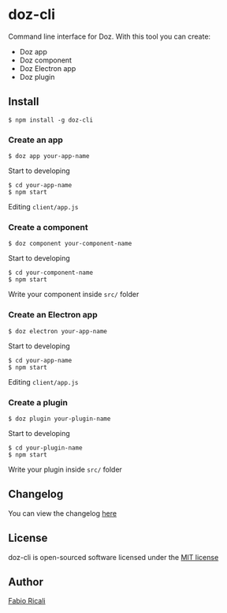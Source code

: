 # doz-cli
Command line interface for Doz.
With this tool you can create:

- Doz app
- Doz component
- Doz Electron app
- Doz plugin

## Install
```
$ npm install -g doz-cli
```

### Create an app
```
$ doz app your-app-name
```

Start to developing

```
$ cd your-app-name
$ npm start
```

Editing `client/app.js`

### Create a component
```
$ doz component your-component-name
```

Start to developing

```
$ cd your-component-name
$ npm start
```

Write your component inside `src/` folder

### Create an Electron app
```
$ doz electron your-app-name
```

Start to developing

```
$ cd your-app-name
$ npm start
```

Editing `client/app.js`

### Create a plugin
```
$ doz plugin your-plugin-name
```

Start to developing

```
$ cd your-plugin-name
$ npm start
```

Write your plugin inside `src/` folder

## Changelog
You can view the changelog <a target="_blank" href="https://github.com/dozjs/doz-cli/blob/master/CHANGELOG.md">here</a>

## License
doz-cli is open-sourced software licensed under the <a target="_blank" href="http://opensource.org/licenses/MIT">MIT license</a>

## Author
<a target="_blank" href="http://rica.li">Fabio Ricali</a>
